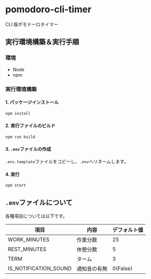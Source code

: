 # pomodoro-cli-timer

CLI 版ポモドーロタイマー

## 実行環境構築＆実行手順

### 環境

- Node
- npm

### 実行環境構築

#### 1. パッケージインストール

```cmd
npm install
```

#### 2. 実行ファイルのビルド

```cmd
npm run build
```

#### 3. `.env`ファイルの作成

`.env.template`ファイルをコピーし、`.env`へリネームします。

#### 4. 実行

```cmd
npm start
```

## `.env`ファイルについて

各種項目については以下です。

| 項目                  | 内容         | デフォルト値 |
| --------------------- | ------------ | ------------ |
| WORK_MINUTES          | 作業分数     | 25           |
| REST_MINUTES          | 休憩分数     | 5            |
| TERM                  | ターム       | 3            |
| IS_NOTIFICATION_SOUND | 通知音の有無 | 0(False)     |
